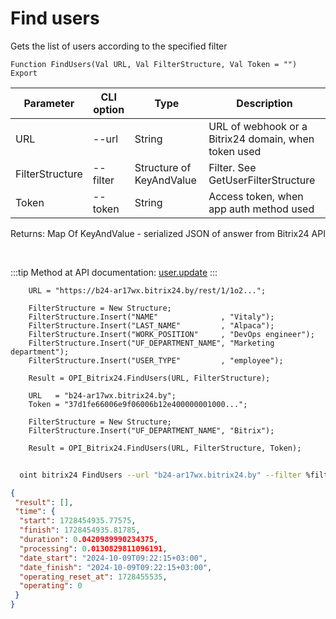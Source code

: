 ﻿---
sidebar_position: 6
---

# Find users
 Gets the list of users according to the specified filter



`Function FindUsers(Val URL, Val FilterStructure, Val Token = "") Export`

  | Parameter | CLI option | Type | Description |
  |-|-|-|-|
  | URL | --url | String | URL of webhook or a Bitrix24 domain, when token used |
  | FilterStructure | --filter | Structure of KeyAndValue | Filter. See GetUserFilterStructure |
  | Token | --token | String | Access token, when app auth method used |

  
  Returns:  Map Of KeyAndValue - serialized JSON of answer from Bitrix24 API

<br/>

:::tip
Method at API documentation: [user.update](https://dev.1c-bitrix.ru/rest_help/users/user_update.php)
:::
<br/>


```bsl title="Code example"
    URL = "https://b24-ar17wx.bitrix24.by/rest/1/1o2...";

    FilterStructure = New Structure;
    FilterStructure.Insert("NAME"              , "Vitaly");
    FilterStructure.Insert("LAST_NAME"         , "Alpaca");
    FilterStructure.Insert("WORK_POSITION"     , "DevOps engineer");
    FilterStructure.Insert("UF_DEPARTMENT_NAME", "Marketing department");
    FilterStructure.Insert("USER_TYPE"         , "employee");

    Result = OPI_Bitrix24.FindUsers(URL, FilterStructure);

    URL   = "b24-ar17wx.bitrix24.by";
    Token = "37d1fe66006e9f06006b12e400000001000...";

    FilterStructure = New Structure;
    FilterStructure.Insert("UF_DEPARTMENT_NAME", "Bitrix");

    Result = OPI_Bitrix24.FindUsers(URL, FilterStructure, Token);
```



```sh title="CLI command example"
    
  oint bitrix24 FindUsers --url "b24-ar17wx.bitrix24.by" --filter %filter% --token "fe3fa966006e9f06006b12e400000001000..."

```

```json title="Result"
{
 "result": [],
 "time": {
  "start": 1728454935.77575,
  "finish": 1728454935.81785,
  "duration": 0.0420989990234375,
  "processing": 0.0130829811096191,
  "date_start": "2024-10-09T09:22:15+03:00",
  "date_finish": "2024-10-09T09:22:15+03:00",
  "operating_reset_at": 1728455535,
  "operating": 0
 }
}
```
